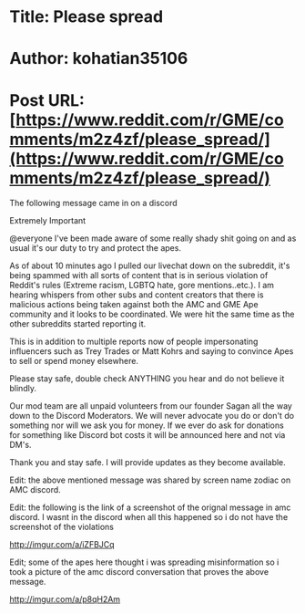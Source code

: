 # Title: Please spread
# Author: kohatian35106
# Post URL: [https://www.reddit.com/r/GME/comments/m2z4zf/please_spread/](https://www.reddit.com/r/GME/comments/m2z4zf/please_spread/)


The following message came in on a discord 

Extremely Important

@everyone I've been made aware of some really shady shit going on and as usual it's our duty to try and protect the apes. 

As of about 10 minutes ago I pulled our livechat down on the subreddit, it's being spammed with all sorts of content that is in serious violation of Reddit's rules (Extreme racism, LGBTQ hate, gore mentions..etc.). I am hearing whispers from other subs and content creators that there is malicious actions being taken against both the AMC and GME Ape community and it looks to be coordinated. We were hit the same time as the other subreddits started reporting it.

This is in addition to multiple reports now of people impersonating influencers such as Trey Trades or Matt Kohrs and saying to convince Apes to sell or spend money elsewhere.

Please stay safe, double check ANYTHING you hear and do not believe it blindly.

Our mod team are all unpaid volunteers from our founder Sagan all the way down to the Discord Moderators. We will never advocate you do or don't do something nor will we ask you for money. If we ever do ask for donations for something like Discord bot costs it will be announced here and not via DM's. 

Thank you and stay safe. I will provide updates as they become available.

Edit: the above mentioned message was shared by screen name zodiac on AMC discord.

Edit: the following is the link of a screenshot of the orignal message in amc discord. I wasnt in the discord when all this happened so i do not have the screenshot of the violations 

http://imgur.com/a/iZFBJCq

Edit; some of the apes here thought i was spreading misinformation so i took a picture of the amc discord conversation that proves the above message. 

http://imgur.com/a/p8qH2Am